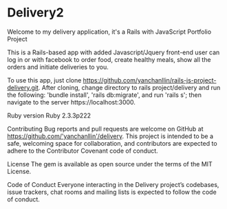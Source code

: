 # Delivery2

Welcome to my delivery application, it's a Rails with JavaScript Portfolio Project

This is a Rails-based app with added Javascript/Jquery front-end user can log in or with facebook to order food, create healthy meals, show all the orders and initiate deliveries to you.

To use this app, just clone https://github.com/yanchanllin/rails-js-project-delivery.git. After cloning, change directory to rails project/delivery and run the following: 'bundle install', 'rails db:migrate', and run 'rails s'; then navigate to the server https://localhost:3000.

Ruby version Ruby 2.3.3p222

Contributing
Bug reports and pull requests are welcome on GitHub at https://github.com/'yanchanllin'/delivery. This project is intended to be a safe, welcoming space for collaboration, and contributors are expected to adhere to the Contributor Covenant code of conduct.

License
The gem is available as open source under the terms of the MIT License.

Code of Conduct
Everyone interacting in the Delivery project’s codebases, issue trackers, chat rooms and mailing lists is expected to follow the code of conduct.
